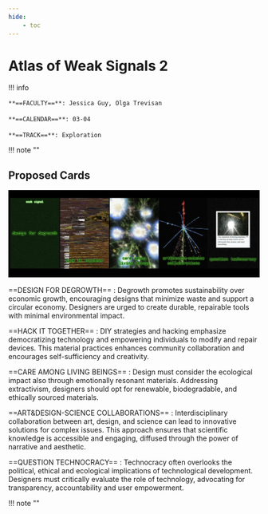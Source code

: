 ```yaml
---
hide:
    - toc
---
```


# Atlas of Weak Signals 2

!!! info 
    
    **==FACULTY==**: Jessica Guy, Olga Trevisan    

    **==CALENDAR==**: 03-04

    **==TRACK==**: Exploration

<div style="clear:both;"></div>

!!! note ""

## **Proposed Cards**

![](../images/aows25.jpg)

==DESIGN FOR DEGROWTH== 
:   Degrowth promotes sustainability over economic growth, encouraging designs that minimize waste and support a circular economy. Designers are urged to create durable, repairable tools with minimal environmental impact.

==HACK IT TOGETHER== 
:   DIY strategies and hacking emphasize democratizing technology and empowering individuals to modify and repair devices. This material practices enhances community collaboration and encourages self-sufficiency and creativity.

==CARE AMONG LIVING BEINGS== 
:   Design must consider the ecological impact also through emotionally resonant materials. Addressing extractivism, designers should opt for renewable, biodegradable, and ethically sourced materials.

==ART&DESIGN-SCIENCE COLLABORATIONS== 
:   Interdisciplinary collaboration between art, design, and science can lead to innovative solutions for complex issues. This approach ensures that scientific knowledge is accessible and engaging, diffused through the power of narrative and aesthetic.

==QUESTION TECHNOCRACY== 
:   Technocracy often overlooks the political, ethical and ecological implications of technological development. Designers must critically evaluate the role of technology, advocating for transparency, accountability and user empowerment.

!!! note ""







